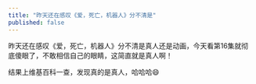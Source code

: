 ```yaml
---
title: "昨天还在感叹《爱，死亡，机器人》分不清是"
published: false
---
```

昨天还在感叹《爱，死亡，机器人》分不清是真人还是动画，今天看第16集就彻底傻眼了，不敢相信自己的眼睛，这简直就是真人啊！

结果上维基百科一查，发现真的是真人，哈哈哈😄